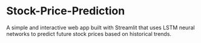 # Stock-Price-Prediction
A simple and interactive web app built with Streamlit that uses LSTM neural networks to predict future stock prices based on historical trends.
